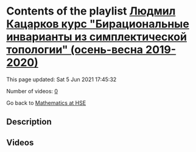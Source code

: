 # Contents of the playlist [Людмил Кацарков курс "Бирациональные инварианты из симплектической топологии" (осень-весна 2019-2020)](https://www.youtube.com/playlist?list=PLq3E5oubNNoBw5K-IdnDwovzOGy_g9PZE)

This page updated: Sat 5 Jun 2021 17:45:32

Number of videos: [0](#videos)

Go back to [Mathematics at HSE](../README.md)

## Description



## Videos

